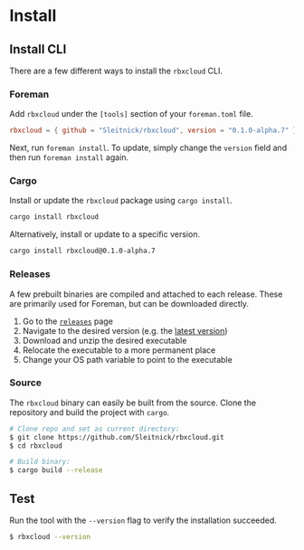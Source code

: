 # Install

## Install CLI

There are a few different ways to install the `rbxcloud` CLI.

### Foreman
Add `rbxcloud` under the `[tools]` section of your `foreman.toml` file.
```toml
rbxcloud = { github = "Sleitnick/rbxcloud", version = "0.1.0-alpha.7" }
```

Next, run `foreman install`. To update, simply change the `version` field and then run `foreman install` again.

### Cargo
Install or update the `rbxcloud` package using `cargo install`.
```sh
cargo install rbxcloud
```

Alternatively, install or update to a specific version.
```sh
cargo install rbxcloud@0.1.0-alpha.7
```

### Releases
A few prebuilt binaries are compiled and attached to each release. These are primarily used for Foreman, but can be downloaded directly.

1. Go to the [`releases`](https://github.com/Sleitnick/rbxcloud/releases) page
1. Navigate to the desired version (e.g. the [latest version](https://github.com/Sleitnick/rbxcloud/releases/latest))
1. Download and unzip the desired executable
1. Relocate the executable to a more permanent place
1. Change your OS path variable to point to the executable

### Source
The `rbxcloud` binary can easily be built from the source. Clone the repository and build the project with `cargo`.
```sh
# Clone repo and set as current directory:
$ git clone https://github.com/Sleitnick/rbxcloud.git
$ cd rbxcloud

# Build binary:
$ cargo build --release
```

## Test
Run the tool with the `--version` flag to verify the installation succeeded.
```sh
$ rbxcloud --version
```

